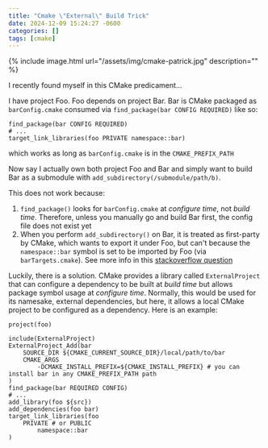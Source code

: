 ```yaml
---
title: "Cmake \"External\" Build Trick"
date: 2024-12-09 15:24:27 -0600
categories: []
tags: [cmake]
---
```


{% include image.html url="/assets/img/cmake-patrick.jpg" description="" %}

I recently found myself in this CMake predicament...

I have project Foo. Foo depends on project Bar. Bar is CMake packaged as `barConfig.cmake` consumed via `find_package(bar CONFIG REQUIRED)` like so:
```
find_package(bar CONFIG REQUIRED)
# ...
target_link_libraries(foo PRIVATE namespace::bar)
```
which works as long as `barConfig.cmake` is in the `CMAKE_PREFIX_PATH`

Now say I actually own both project Foo and Bar and simply want to build Bar as a submodule with `add_subdirectory(/submodule/path/b)`. 

This does not work because:
1. `find_package()` looks for `barConfig.cmake` at *configure time*, not *build time*. Therefore, unless you manually go and build Bar first, the config file does not exist yet
2. When you perform `add_subdirectory()` on Bar, it is treated as first-party by CMake, which wants to export it under Foo, but can't because the `namespace::bar` symbol is set to be imported by Foo (via `barTargets.cmake`). See more info in this [stackoverflow question](https://stackoverflow.com/questions/67227735/cmake-target-not-in-export-set)

Luckily, there is a solution. CMake provides a library called `ExternalProject` that can configure a dependency to be built at *build time* but allows package symbol usage at *configure time*. Normally, this would be used for its namesake, external dependencies, but here, it allows a local CMake project to be configured as a dependency. Here is an example:

```
project(foo)

include(ExternalProject)
ExternalProject_Add(bar
	SOURCE_DIR ${CMAKE_CURRENT_SOURCE_DIR}/local/path/to/bar
    CMAKE_ARGS 
        -DCMAKE_INSTALL_PREFIX=${CMAKE_INSTALL_PREFIX} # you can install bar in any CMAKE_PREFIX_PATH path
)
find_package(bar REQUIRED CONFIG)
# ...
add_library(foo ${src})
add_dependencies(foo bar)
target_link_libraries(foo
    PRIVATE # or PUBLIC
        namespace::bar
)
```
